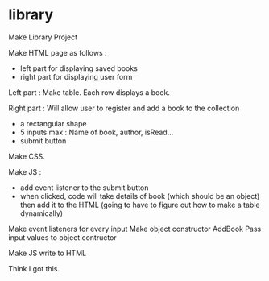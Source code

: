 # library

Make Library Project

Make HTML page as follows :
- left part for displaying saved books
- right part for displaying user form

Left part :
Make table. Each row displays a book.

Right part :
Will allow user to register and add a book to the collection
- a rectangular shape
- 5 inputs max : Name of book, author, isRead...
- submit button

Make CSS.

Make JS :
- add event listener to the submit button
- when clicked, code will take details of book (which should be an object)
then add it to the HTML (going to have to figure out how to make a table
dynamically)

Make event listeners for every input
Make object constructor AddBook
Pass input values to object contructor

Make JS write to HTML

Think I got this.